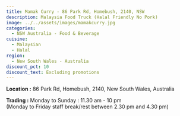 ```yaml
---
title: Mamak Curry - 86 Park Rd, Homebush, 2140, NSW
description: Malaysia Food Truck (Halal Friendly No Pork)
image: ../../assets/images/mamakcurry.jpg
categories:
  - NSW Australia - Food & Beverage
cuisine:
  - Malaysian
  - Halal
region:
  - New South Wales - Australia
discount_pct: 10
discount_text: Excluding promotions
---
```

**Location :** 86 Park Rd, Homebush, 2140, New South Wales, Australia

**Trading :** Monday to Sunday : 11.30 am - 10 pm\
(Monday to Friday staff break/rest between 2.30 pm and 4.30 pm)

